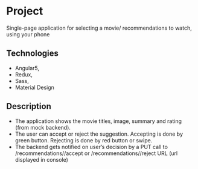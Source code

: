 # Project

Single-page application for selecting a movie/ recommendations to watch, using your phone

## Technologies

* Angular5, 
* Redux, 
* Sass, 
* Material Design

## Description

* The application shows the movie titles, image, summary and rating (from mock backend).
* The user can accept or reject the suggestion. Accepting is done by green button. Rejecting is
done by red button or swipe.
* The backend gets notified on user’s decision by a PUT call to /recommendations/<id>/accept or /recommendations/<id>/reject URL (url displayed in console)

